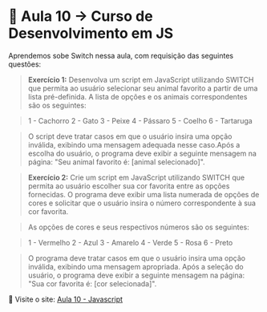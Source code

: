 # 📒 Aula 10 -> Curso de Desenvolvimento em JS 
 Aprendemos sobe Switch nessa aula, com requisição das seguintes questões: 

> **Exercício 1:**  Desenvolva um script em JavaScript utilizando SWITCH que permita ao usuário selecionar seu animal favorito a partir de uma lista pré-definida.
>A lista de opções e os animais correspondentes são os seguintes:

>1 - Cachorro
>2 - Gato
>3 - Peixe
>4 - Pássaro
>5 - Coelho
>6 - Tartaruga

>O script deve tratar casos em que o usuário insira uma opção inválida, exibindo uma mensagem adequada nesse caso.Após a escolha do usuário, o programa deve exibir a seguinte mensagem na página: "Seu animal favorito é: [animal selecionado]".

> **Exercício 2:** Crie um script em JavaScript utilizando SWITCH que permita ao usuário escolher sua cor favorita entre as opções fornecidas. O programa deve exibir uma lista numerada de opções de cores e solicitar que o usuário insira o número correspondente à sua cor favorita.

>As opções de cores e seus respectivos números são os seguintes:

>1 - Vermelho
>2 - Azul
>3 - Amarelo
>4 - Verde
>5 - Rosa
>6 - Preto

>O programa deve tratar casos em que o usuário insira uma opção inválida, exibindo uma mensagem apropriada. Após a seleção do usuário, o programa deve exibir a seguinte mensagem na página: "Sua cor favorita é: [cor selecionada]".

🔗 Visite o site: [Aula 10 - Javascript](https://escandioneider.github.io/Aula-10-Switch-Javascript/)  

